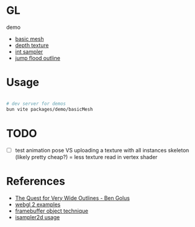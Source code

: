 # GL

demo
- [basic mesh](http://platane.github.io/gl-experiments/demo/basicMesh)
- [depth texture](http://platane.github.io/gl-experiments/demo/depthTexture)
- [int sampler](http://platane.github.io/gl-experiments/demo/intSampler)
- [jump flood outline](http://platane.github.io/gl-experiments/demo/jumpFloodOutline)

# Usage

```sh

# dev server for demos
bun vite packages/demo/basicMesh

```

# TODO

- [ ] test animation pose VS uploading a texture with all instances skeleton (likely pretty cheap?) = less texture read in vertex shader

# References

- [The Quest for Very Wide Outlines - Ben Golus](https://bgolus.medium.com/the-quest-for-very-wide-outlines-ba82ed442cd9)
- [webgl 2 examples](https://github.com/tsherif/webgl2examples)
- [framebuffer object technique](https://www.youtube.com/@osakaandrew/videos)
- [isampler2d usage](https://github.com/aadebdeb/Sample_WebGL2_IntegerTexture)
